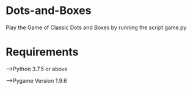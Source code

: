 # Dots-and-Boxes

Play the Game of Classic Dots and Boxes by running the script game.py

# Requirements

-->Python 3.7.5 or above

-->Pygame Version 1.9.6
